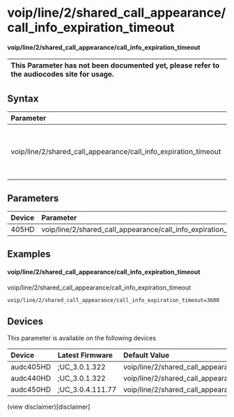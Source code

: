 ﻿---
description: voip/line/2/shared_call_appearance/call_info_expiration_timeout
search: false
---

# voip/line/2/shared_call_appearance/call_info_expiration_timeout

#### voip/line/2/shared_call_appearance/call_info_expiration_timeout


| This Parameter has not been documented yet, please refer to the audiocodes site for usage.  |
| :--- |

## Syntax
| Parameter | Syntax |
| :--- | :--- |
|voip/line/2/shared_call_appearance/call_info_expiration_timeout | {% raw %} undefined {% endraw %} |

## Parameters
|Device|Parameter|value|Description|
|:---|:---|:---|:---|
| 405HD | voip/line/2/shared_call_appearance/call_info_expiration_timeout |  |  |

## Examples
#### voip/line/2/shared_call_appearance/call_info_expiration_timeout

voip/line/2/shared_call_appearance/call_info_expiration_timeout

```
voip/line/2/shared_call_appearance/call_info_expiration_timeout=3600
```

## Devices
This parameter is available on the following devices

| Device | Latest Firmware | Default Value |
|:---|:---|:---|
| audc405HD | ;UC_3.0.1.322 | voip/line/2/shared_call_appearance/call_info_expiration_timeout=3600 
| audc440HD | ;UC_3.0.1.322 | voip/line/2/shared_call_appearance/call_info_expiration_timeout=3600 
| audc450HD | ;UC_3.0.4.111.77 | voip/line/2/shared_call_appearance/call_info_expiration_timeout=3600 

(view disclaimer)[disclaimer]
